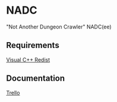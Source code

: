 # NADC

"Not Another Dungeon Crawler" NADC(ee)

## Requirements
[Visual C++ Redist](https://www.microsoft.com/en-us/download/details.aspx?id=48145)

## Documentation
[Trello](https://trello.com/b/SXZpedZf/nadc-c-project "NADC Trello")
